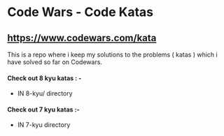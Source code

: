 # Code Wars - Code Katas

## https://www.codewars.com/kata

This is a repo where i keep my solutions to the problems ( katas ) which i have solved so far on Codewars.

#### Check out 8 kyu katas : -

- IN 8-kyu/ directory

#### Check out 7 kyu katas :-

- IN 7-kyu directory
